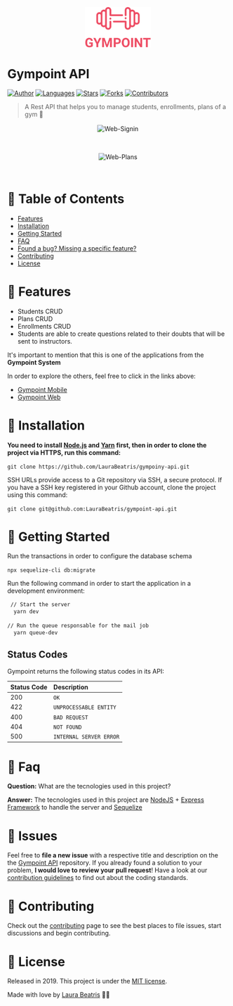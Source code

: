 <p align="center">
   <img src=".github/logo.png" width="150"/>
</p>

# Gympoint API

[![Author](https://img.shields.io/badge/author-LauraBeatris-EE4D64?style=flat-square)](https://github.com/LauraBeatris)
[![Languages](https://img.shields.io/github/languages/count/LauraBeatris/gympoint-api?color=%23EE4D64&style=flat-square)](#)
[![Stars](https://img.shields.io/github/stars/LauraBeatris/gympoint-api?color=EE4D64&style=flat-square)](https://github.com/LauraBeatris/gympoint-api/stargazers)
[![Forks](https://img.shields.io/github/forks/LauraBeatris/gympoint-api?color=%23EE4D64&style=flat-square)](https://github.com/LauraBeatris/gympoint-api/network/members)
[![Contributors](https://img.shields.io/github/contributors/LauraBeatris/gympoint-api?color=EE4D64&style=flat-square)](https://github.com/LauraBeatris/gympoint-api/graphs/contributors)

> A Rest API that helps you to manage students, enrollments, plans of a gym :rocket:

<p align="center">
  <img align="center" src="https://i.ibb.co/tM9Bynr/Web-Signin.png" alt="Web-Signin" border="0">
</p>
<br>
<p align="center">
  <img align="center" src="https://i.ibb.co/gP77Lt5/Web-Plans.png" alt="Web-Plans" border="0">
</p>
<br>

# :pushpin: Table of Contents

* [Features](#rocket-features)
* [Installation](#construction_worker-installation)
* [Getting Started](#runner-getting-started)
* [FAQ](#postbox-faq)
* [Found a bug? Missing a specific feature?](#bug-issues)
* [Contributing](#tada-contributing)
* [License](#closed_book-license)

# :rocket: Features

* Students CRUD
* Plans CRUD
* Enrollments CRUD
* Students are able to create questions related to their doubts that will be sent to instructors.

It's important to mention that this is one of the applications from the **Gympoint System**

In order to explore the others, feel free to click in the links above:
- [Gympoint Mobile](https://github.com/LauraBeatris/gympoint-mobile)
- [Gympoint Web](https://github.com/LauraBeatris/gympoint-web)

# :construction_worker: Installation

**You need to install [Node.js](https://nodejs.org/en/download/) and [Yarn](https://yarnpkg.com/) first, then in order to clone the project via HTTPS, run this command:**

```git clone https://github.com/LauraBeatris/gympoiny-api.git```

SSH URLs provide access to a Git repository via SSH, a secure protocol. If you have a SSH key registered in your Github account, clone the project using this command:

```git clone git@github.com:LauraBeatris/gympoint-api.git```


# :runner: Getting Started

Run the transactions in order to configure the database schema

```npx sequelize-cli db:migrate```

Run the following command in order to start the application in a development environment:

```
 // Start the server
  yarn dev

// Run the queue responsable for the mail job
  yarn queue-dev
```

## Status Codes

Gympoint returns the following status codes in its API:

| Status Code | Description |
| :--- | :--- |
| 200 | `OK` |
| 422 | `UNPROCESSABLE ENTITY` |
| 400 | `BAD REQUEST` |
| 404 | `NOT FOUND` |
| 500 | `INTERNAL SERVER ERROR` |

# :postbox: Faq

**Question:** What are the tecnologies used in this project?

**Answer:** The tecnologies used in this project are [NodeJS](https://nodejs.org/en/) + [Express Framework](http://expressjs.com/en/) to handle the server and [Sequelize](https://sequelize.org/)

# :bug: Issues

Feel free to **file a new issue** with a respective title and description on the the [Gympoint API](https://github.com/LauraBeatris/gympoint-api/issues) repository. If you already found a solution to your problem, **I would love to review your pull request**! Have a look at our [contribution guidelines](https://github.com/LauraBeatris/gympoint-api/blob/master/CONTRIBUTING.md) to find out about the coding standards.

# :tada: Contributing

Check out the [contributing](https://github.com/LauraBeatris/gympoint-api/blob/master/CONTRIBUTING.md) page to see the best places to file issues, start discussions and begin contributing.

# :closed_book: License

Released in 2019.
This project is under the [MIT license](https://github.com/LauraBeatris/gympoint-api/master/LICENSE).

Made with love by [Laura Beatris](https://github.com/LauraBeatris) 💜🚀
